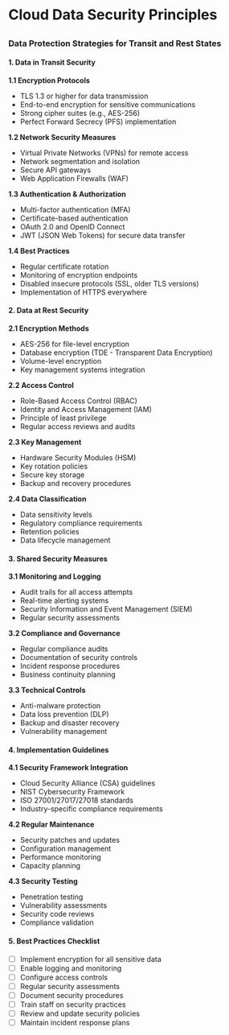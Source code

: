 # Cloud Data Security Principles

##

### Data Protection Strategies for Transit and Rest States

#### 1. Data in Transit Security

**1.1 Encryption Protocols**

* TLS 1.3 or higher for data transmission
* End-to-end encryption for sensitive communications
* Strong cipher suites (e.g., AES-256)
* Perfect Forward Secrecy (PFS) implementation

**1.2 Network Security Measures**

* Virtual Private Networks (VPNs) for remote access
* Network segmentation and isolation
* Secure API gateways
* Web Application Firewalls (WAF)

**1.3 Authentication & Authorization**

* Multi-factor authentication (MFA)
* Certificate-based authentication
* OAuth 2.0 and OpenID Connect
* JWT (JSON Web Tokens) for secure data transfer

**1.4 Best Practices**

* Regular certificate rotation
* Monitoring of encryption endpoints
* Disabled insecure protocols (SSL, older TLS versions)
* Implementation of HTTPS everywhere

#### 2. Data at Rest Security

**2.1 Encryption Methods**

* AES-256 for file-level encryption
* Database encryption (TDE - Transparent Data Encryption)
* Volume-level encryption
* Key management systems integration

**2.2 Access Control**

* Role-Based Access Control (RBAC)
* Identity and Access Management (IAM)
* Principle of least privilege
* Regular access reviews and audits

**2.3 Key Management**

* Hardware Security Modules (HSM)
* Key rotation policies
* Secure key storage
* Backup and recovery procedures

**2.4 Data Classification**

* Data sensitivity levels
* Regulatory compliance requirements
* Retention policies
* Data lifecycle management

#### 3. Shared Security Measures

**3.1 Monitoring and Logging**

* Audit trails for all access attempts
* Real-time alerting systems
* Security Information and Event Management (SIEM)
* Regular security assessments

**3.2 Compliance and Governance**

* Regular compliance audits
* Documentation of security controls
* Incident response procedures
* Business continuity planning

**3.3 Technical Controls**

* Anti-malware protection
* Data loss prevention (DLP)
* Backup and disaster recovery
* Vulnerability management

#### 4. Implementation Guidelines

**4.1 Security Framework Integration**

* Cloud Security Alliance (CSA) guidelines
* NIST Cybersecurity Framework
* ISO 27001/27017/27018 standards
* Industry-specific compliance requirements

**4.2 Regular Maintenance**

* Security patches and updates
* Configuration management
* Performance monitoring
* Capacity planning

**4.3 Security Testing**

* Penetration testing
* Vulnerability assessments
* Security code reviews
* Compliance validation

#### 5. Best Practices Checklist

* [ ] Implement encryption for all sensitive data
* [ ] Enable logging and monitoring
* [ ] Configure access controls
* [ ] Regular security assessments
* [ ] Document security procedures
* [ ] Train staff on security practices
* [ ] Review and update security policies
* [ ] Maintain incident response plans
